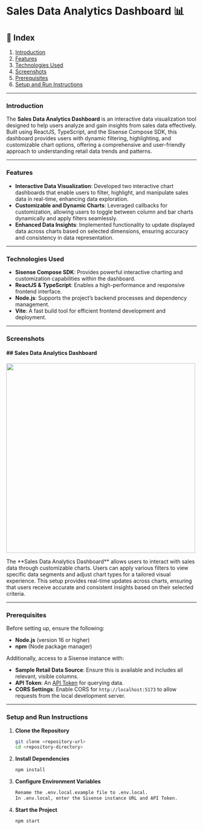 # Sales Data Analytics Dashboard 📊

## 📌 Index
1. [Introduction](#introduction)
2. [Features](#features)
3. [Technologies Used](#technologies-used)
4. [Screenshots](#screenshots)
5. [Prerequisites](#prerequisites)
6. [Setup and Run Instructions](#setup-and-run-instructions)

---

### Introduction
The **Sales Data Analytics Dashboard** is an interactive data visualization tool designed to help users analyze and gain insights from sales data effectively. Built using ReactJS, TypeScript, and the Sisense Compose SDK, this dashboard provides users with dynamic filtering, highlighting, and customizable chart options, offering a comprehensive and user-friendly approach to understanding retail data trends and patterns.

---

### Features
- **Interactive Data Visualization**: Developed two interactive chart dashboards that enable users to filter, highlight, and manipulate sales data in real-time, enhancing data exploration.
- **Customizable and Dynamic Charts**: Leveraged callbacks for customization, allowing users to toggle between column and bar charts dynamically and apply filters seamlessly.
- **Enhanced Data Insights**: Implemented functionality to update displayed data across charts based on selected dimensions, ensuring accuracy and consistency in data representation.

---

### Technologies Used
- **Sisense Compose SDK**: Provides powerful interactive charting and customization capabilities within the dashboard.
- **ReactJS & TypeScript**: Enables a high-performance and responsive frontend interface.
- **Node.js**: Supports the project’s backend processes and dependency management.
- **Vite**: A fast build tool for efficient frontend development and deployment.

---

### Screenshots

#### ## Sales Data Analytics Dashboard
<p float="left">
   <img src="https://github.com/user-attachments/assets/0acd064d-c4fa-4499-b3c5-5d21498ce716" width="500" />
</p>
The **Sales Data Analytics Dashboard** allows users to interact with sales data through customizable charts. Users can apply various filters to view specific data segments and adjust chart types for a tailored visual experience. This setup provides real-time updates across charts, ensuring that users receive accurate and consistent insights based on their selected criteria.

---

### Prerequisites
Before setting up, ensure the following:

- **Node.js** (version 16 or higher)
- **npm** (Node package manager)

Additionally, access to a Sisense instance with:
- **Sample Retail Data Source**: Ensure this is available and includes all relevant, visible columns.
- **API Token**: An [API Token](https://sisense.dev/guides/sdk/authentication-security.html#api-token) for querying data.
- **CORS Settings**: Enable CORS for `http://localhost:5173` to allow requests from the local development server.

---

### Setup and Run Instructions

1. **Clone the Repository**
   ```bash
   git clone <repository-url>
   cd <repository-directory>

2.  **Install Dependencies**
       ```bash
      npm install

3. **Configure Environment Variables**
      ```bash
      Rename the .env.local.example file to .env.local.
      In .env.local, enter the Sisense instance URL and API Token.

4. **Start the Project**
      ```bash
      npm start    

